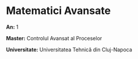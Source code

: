 # Matematici Avansate

**An:** 1

**Master:** Controlul Avansat al Proceselor

**Universitate:** Universitatea Tehnică din Cluj-Napoca
